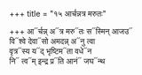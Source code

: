 +++
title = "१५ आर्चन्नत्र मरुतः"

+++
आ᳓र्चन्न् अ᳓त्र मरु᳓तः स᳓स्मिन् आजउ᳓  
वि᳓श्वे देवा᳓सो अमदन्न् अ᳓नु त्वा  
वृत्र᳓स्य य᳓द् भृष्टिम᳓ता वधे᳓न  
नि᳓ त्व᳓म् इन्द्र प्र᳓ति आनं᳓ जघ᳓न्थ